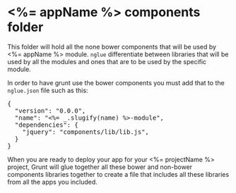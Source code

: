 # <%= appName %> components folder

This folder will hold all the none bower components that will be used by <%= appName %> module.  `nglue` differentiate between libraries that will be used by all the modules and ones that are to be used by the specific module.

In order to have grunt use the bower components you must add that to the `nglue.json` file such as this:

<pre>
{
  "version": "0.0.0",
  "name": "<%= _.slugify(name) %>-module",
  "dependencies": {
    "jquery": "components/lib/lib.js",
  }
}
</pre>

When you are ready to deploy your app for your <%= projectName %> project, Grunt will glue together all these bower and non-bower components libraries together to create a file that includes all these libraries from all the apps you included.